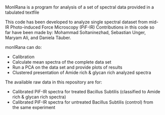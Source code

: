 MonIRana is a program for analysis of a set of spectral data provided in a tabulated textfile

This code has been developed to analyze single spectral dataset from mid-IR Photo-induced Force Microscopy (PiF-IR) 
Contributions in this code so far have been made by:
Mohammad Soltaninezhad, Sebastian Unger, Maryam Ali, and Daniela Täuber. 

monIRana can do:
- Calibration
- Calculate mean spectra of the complete data set
- Run a PCA on the data set and provide plots of results
- Clustered presentation of Amide rich & glycan rich analyzed spectra

The available raw data in this repository are for:
- Calibrated PiF-IR spectra for treated Bacillus Subtilis (classified to Amide rich & glycan rich spectra)
- Calibrated PiF-IR spectra for untreated Bacillus Subtilis (control) from the same experiment
